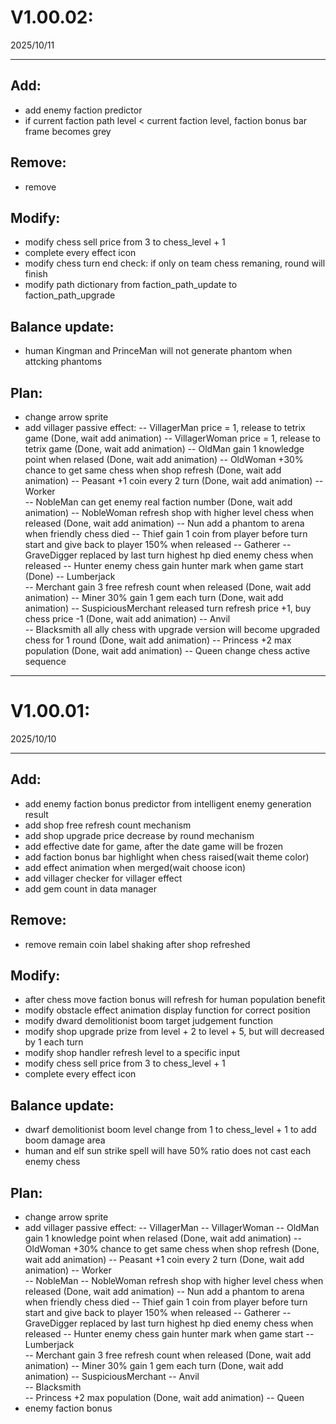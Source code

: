 # **V1.00.02:**
2025/10/11

---


## **Add:**
- add enemy faction predictor
- if current faction path level < current faction level, faction bonus bar frame becomes grey

## **Remove:**
- remove

## **Modify:**
- modify chess sell price from 3 to chess_level + 1
- complete every effect icon
- modify chess turn end check: if only on team chess remaning, round will finish
- modify path dictionary from faction_path_update to faction_path_upgrade

## **Balance update:**
- human Kingman and PrinceMan will not generate phantom when attcking phantoms

## **Plan:**
- change arrow sprite
- add villager passive effect:
-- VillagerMan	price = 1, release to tetrix game (Done, wait add animation)
-- VillagerWoman	price = 1, release to tetrix game (Done, wait add animation)
-- OldMan	gain 1 knowledge point when relased (Done, wait add animation)
-- OldWoman	+30% chance to get same chess when shop refresh (Done, wait add animation)
-- Peasant	+1 coin every 2 turn (Done, wait add animation)
-- Worker	
-- NobleMan	can get enemy real faction number (Done, wait add animation)
-- NobleWoman	refresh shop with higher level chess when released  (Done, wait add animation)
-- Nun	add a phantom to arena when friendly chess died
-- Thief	gain 1 coin from player before turn start and give back to player 150% when released
-- Gatherer	
-- GraveDigger	replaced by last turn highest hp died enemy chess when released
-- Hunter	enemy chess gain hunter mark when game start (Done)
-- Lumberjack	
-- Merchant	gain 3 free refresh count when released (Done, wait add animation)
-- Miner	30% gain 1 gem each turn (Done, wait add animation)
-- SuspiciousMerchant released turn refresh price +1, buy chess price -1 (Done, wait add animation)	
-- Anvil	
-- Blacksmith	 all ally chess with upgrade version will become upgraded chess for 1 round (Done, wait add animation)
-- Princess	+2 max population (Done, wait add animation)
-- Queen	change chess active sequence


---


# **V1.00.01:**
2025/10/10

---


## **Add:**
- add enemy faction bonus predictor from intelligent enemy generation result
- add shop free refresh count mechanism
- add shop upgrade price decrease by round mechanism
- add effective date for game, after the date game will be frozen
- add faction bonus bar highlight when chess raised(wait theme color)
- add effect animation when merged(wait choose icon)
- add villager checker for villager effect
- add gem count in data manager

## **Remove:**
- remove remain coin label shaking after shop refreshed

## **Modify:**
- after chess move faction bonus will refresh for human population benefit
- modify obstacle effect animation display function for correct position
- modify dward demolitionist boom target judgement function
- modify shop upgrade prize from level + 2 to level + 5, but will decreased by 1 each turn
- modify shop handler refresh level to a specific input
- modify chess sell price from 3 to chess_level + 1
- complete every effect icon

## **Balance update:**
- dwarf demolitionist boom level change from 1 to chess_level + 1 to add boom damage area
- human and elf sun strike spell will have 50% ratio does not cast each enemy chess

## **Plan:**
- change arrow sprite
- add villager passive effect:
-- VillagerMan
-- VillagerWoman
-- OldMan	gain 1 knowledge point when relased (Done, wait add animation)
-- OldWoman	+30% chance to get same chess when shop refresh (Done, wait add animation)
-- Peasant	+1 coin every 2 turn (Done, wait add animation)
-- Worker	
-- NobleMan
-- NobleWoman	refresh shop with higher level chess when released (Done, wait add animation)
-- Nun	add a phantom to arena when friendly chess died
-- Thief	gain 1 coin from player before turn start and give back to player 150% when released
-- Gatherer	
-- GraveDigger	replaced by last turn highest hp died enemy chess when released
-- Hunter	enemy chess gain hunter mark when game start
-- Lumberjack	
-- Merchant	gain 3 free refresh count when released (Done, wait add animation)
-- Miner	30% gain 1 gem each turn (Done, wait add animation)
-- SuspiciousMerchant 
-- Anvil	
-- Blacksmith	
-- Princess	+2 max population (Done, wait add animation)
-- Queen	
- enemy faction bonus

